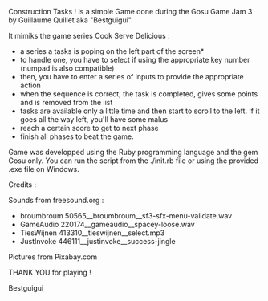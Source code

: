 Construction Tasks ! is a simple Game done during the Gosu Game Jam 3 by Guillaume Quillet aka "Bestguigui".

It mimiks the game series Cook Serve Delicious : 
- a series a tasks is poping on the left part of the screen*
- to handle one, you have to select if using the appropriate key number (numpad is also compatible)
- then, you have to enter a series of inputs to provide the appropriate action
- when the sequence is correct, the task is completed, gives some points and is removed from the list
- tasks are available only a little time and then start to scroll to the left. If it goes all the way left, you'll have some malus
- reach a certain score to get to next phase
- finish all phases to beat the game.

Game was developped using the Ruby programming language and the gem Gosu only. You can run the script from the ./init.rb file or using the provided .exe file on Windows.

Credits :

Sounds from freesound.org :
- broumbroum 50565__broumbroum__sf3-sfx-menu-validate.wav
- GameAudio 220174__gameaudio__spacey-loose.wav
- TiesWijnen 413310__tieswijnen__select.mp3
- JustInvoke 446111__justinvoke__success-jingle

Pictures from Pixabay.com

THANK YOU for playing !

Bestguigui
